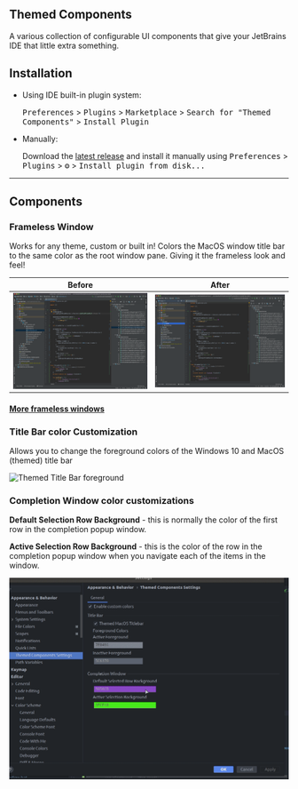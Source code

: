 Themed Components
---

A various collection of configurable UI components that give your JetBrains IDE that little extra something.

## Installation

- Using IDE built-in plugin system:

  <kbd>Preferences</kbd> > <kbd>Plugins</kbd> > <kbd>Marketplace</kbd> > <kbd>Search for "Themed Components"</kbd> >
  <kbd>Install Plugin</kbd>

- Manually:

  Download the [latest release](https://github.com/Unthrottled/themed-components/releases/latest) and install it manually using
  <kbd>Preferences</kbd> > <kbd>Plugins</kbd> > <kbd>⚙️</kbd> > <kbd>Install plugin from disk...</kbd>

---

## Components

### Frameless Window
Works for any theme, custom or built in!
Colors the MacOS window title bar to the same color as the root window pane.
Giving it the frameless look and feel!

 |**Before** | **After** |
 | --- | --- |
 | ![Before Title Bar](assets/screens/titleDark.png) | ![Themed Title Bar](assets/screens/themedTitleDark.png) |

#### [More frameless windows](assets/screens/ThemedTitleScreens.md)

### Title Bar color Customization

Allows you to change the foreground colors of the Windows 10 and MacOS (themed) title bar

![Themed Title Bar foreground](https://user-images.githubusercontent.com/15972415/108513217-e438a100-7287-11eb-9a0d-a86af2f4a573.png)

### Completion Window color customizations

**Default Selection Row Background** - this is normally the color of the first row in the completion popup window.

**Active Selection Row Background** - this is the color of the row in the completion popup window when you navigate each of the items in the window.

![Completion window customizations](./assets/screens/completion_config.gif)